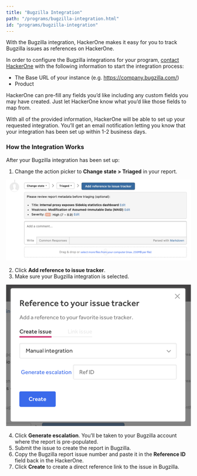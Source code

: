 ```yaml
---
title: "Bugzilla Integration"
path: "/programs/bugzilla-integration.html"
id: "programs/bugzilla-integration"
---
```


With the Bugzilla integration, HackerOne makes it easy for you to track Bugzilla issues as references on HackerOne.

In order to configure the Bugzilla integrations for your program, [contact HackerOne](https://support.hackerone.com/hc/en-us/requests/new) with the following information to start the integration process:

  - The Base URL of your instance (e.g. https://company.bugzilla.com/)
  - Product

HackerOne can pre-fill any fields you’d like including any custom fields you may have created. Just let HackerOne know what you’d like those fields to map from.

With all of the provided information, HackerOne will be able to set up your requested integration. You’ll get an email notification letting you know that your integration has been set up within 1-2 business days.

### How the Integration Works
After your Bugzilla integration has been set up:
1. Change the action picker to **Change state > Triaged** in your report.

![integrations](./images/add-integration-reference.png)

2. Click **Add reference to issue tracker**.
3. Make sure your Bugzilla integration is selected.

![integration](./images/issue-tracker-reference.png)

4. Click **Generate escalation**. You’ll be taken to your Bugzilla account where the report is pre-populated.
3. Submit the issue to create the report in Bugzilla.
4. Copy the Bugzilla report issue number and paste it in the **Reference ID** field back in the HackerOne.
5. Click **Create** to create a direct reference link to the issue in Bugzilla.
